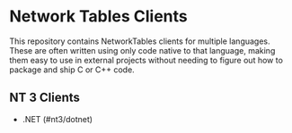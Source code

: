 # Network Tables Clients

This repository contains NetworkTables clients for multiple languages. These are often written using only code native to that language, making them easy to use in external projects without needing to figure out how to package and ship C or C++ code.

## NT 3 Clients

* .NET (#nt3/dotnet)
